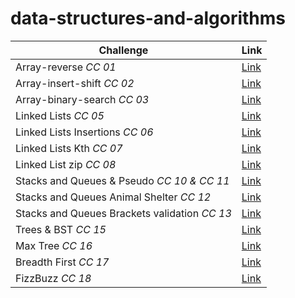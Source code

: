 ﻿# data-structures-and-algorithms

| Challenge      | Link |
| ----------- | ----------- |
| Array-reverse *CC 01*| [Link](/DataStructure/Challenges/AllChallenges/Arrays_Challenges/array-reverse/) |
| Array-insert-shift *CC 02*| [Link](/DataStructure/Challenges/AllChallenges/Arrays_Challenges/array-insert-shift/) |
| Array-binary-search *CC 03*| [Link](/DataStructure/Challenges/AllChallenges/Arrays_Challenges/array-binary-search/) |
| Linked Lists *CC 05*| [Link](/DataStructure/Challenges/AllChallenges/Linked_Lists_Challenges/linked-list/) |
| Linked Lists Insertions *CC 06*| [Link](/DataStructure/Challenges/AllChallenges/Linked_Lists_Challenges/linked-list-insertions/) |
| Linked Lists Kth *CC 07*| [Link](/DataStructure/Challenges/AllChallenges/Linked_Lists_Challenges/linked-list-kth/) |
| Linked List zip *CC 08*| [Link](/DataStructure/Challenges/AllChallenges/Linked_Lists_Challenges/linked-list-zip/)|
| Stacks and Queues & Pseudo *CC 10 & CC 11* | [Link](/DataStructure/Challenges/AllChallenges/Stack_and_Queses_Challenges/)|
| Stacks and Queues Animal Shelter *CC 12* | [Link](/DataStructure/Challenges/AllChallenges/Stack_and_Queses_Challenges/Animal_Shelter/)|
| Stacks and Queues Brackets validation *CC 13* | [Link](/DataStructure/Challenges/AllChallenges/Stack_and_Queses_Challenges/BracketsValidation/)|
| Trees & BST *CC 15* | [Link](/DataStructure/Challenges/AllChallenges/Trees_Challenges/Trees_and_BST/)|
| Max Tree *CC 16* | [Link](/DataStructure/Challenges/AllChallenges/Trees_Challenges/Max_Tree/)|
| Breadth First *CC 17* | [Link](/DataStructure/Challenges/AllChallenges/Trees_Challenges/Breadth_First/)|
| FizzBuzz *CC 18* | [Link](/DataStructure/Challenges/AllChallenges/Trees_Challenges/FizzBuzz/)|



